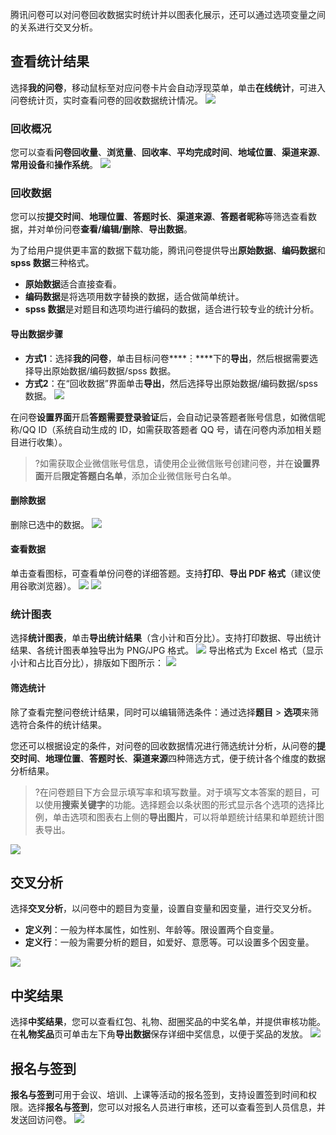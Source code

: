 腾讯问卷可以对问卷回收数据实时统计并以图表化展示，还可以通过选项变量之间的关系进行交叉分析。

## 查看统计结果

选择**我的问卷**，移动鼠标至对应问卷卡片会自动浮现菜单，单击**在线统计**，可进入问卷统计页，实时查看问卷的回收数据统计情况。
![](https://main.qcloudimg.com/raw/16736d7552459dcc5c6692ef5aa1bae9.png)


### 回收概况

您可以查看**问卷回收量**、**浏览量**、**回收率**、**平均完成时间**、**地域位置**、**渠道来源**、**常用设备**和**操作系统**。
 ![](https://main.qcloudimg.com/raw/e288ce767c417a662e560a68dd207382.png)

###  回收数据

您可以按**提交时间**、**地理位置**、**答题时长**、**渠道来源**、**答题者昵称**等筛选查看数据，并对单份问卷**查看/编辑/删除**、**导出数据**。

为了给用户提供更丰富的数据下载功能，腾讯问卷提供导出**原始数据**、**编码数据**和 **spss 数据**三种格式。
- **原始数据**适合直接查看。
- **编码数据**是将选项用数字替换的数据，适合做简单统计。
- **spss 数据**是对题目和选项均进行编码的数据，适合进行较专业的统计分析。

#### 导出数据步骤

- **方式1**：选择**我的问卷**，单击目标问卷****︙****下的**导出**，然后根据需要选择导出原始数据/编码数据/spss 数据。
- **方式2**：在“回收数据”界面单击**导出**，然后选择导出原始数据/编码数据/spss 数据。
![](https://main.qcloudimg.com/raw/1107409f79b283f7e902e2c097566885.png)
 
在问卷**设置界面**开启**答题需要登录验证**后，会自动记录答题者账号信息，如微信昵称/QQ ID（系统自动生成的 ID，如需获取答题者 QQ 号，请在问卷内添加相关题目进行收集）。
>?如需获取企业微信账号信息，请使用企业微信账号创建问卷，并在**设置界面**开启**限定答题白名单**，添加企业微信账号白名单。

#### 删除数据
删除已选中的数据。
![](https://main.qcloudimg.com/raw/caf040a793d2d24a2c04b8a57b964745.png)
 
#### 查看数据
单击查看图标，可查看单份问卷的详细答题。支持**打印**、**导出 PDF 格式**（建议使用谷歌浏览器）。
![](https://main.qcloudimg.com/raw/acb89107693409005f57f0ea8735e95f.png)
![](https://main.qcloudimg.com/raw/6ada0061fd5bbe1470cc551d1b62c008.png)

###  统计图表

选择**统计图表**，单击**导出统计结果**（含小计和百分比）。支持打印数据、导出统计结果、各统计图表单独导出为 PNG/JPG 格式。
![](https://main.qcloudimg.com/raw/f5918cd5706823c78e55bf7e30d3fa29.png)
导出格式为 Excel 格式（显示小计和占比百分比），排版如下图所示：
![](https://main.qcloudimg.com/raw/44646a85b82c46aa21872ab093ff106a.png)

#### 筛选统计

除了查看完整问卷统计结果，同时可以编辑筛选条件：通过选择**题目** > **选项**来筛选符合条件的统计结果。

您还可以根据设定的条件，对问卷的回收数据情况进行筛选统计分析，从问卷的**提交时间**、**地理位置**、**答题时长**、**渠道来源**四种筛选方式，便于统计各个维度的数据分析结果。
>?在问卷题目下方会显示填写率和填写数量。对于填写文本答案的题目，可以使用**搜索关键字**的功能。选择题会以条状图的形式显示各个选项的选择比例，单击选项和图表右上侧的**导出图片**，可以将单题统计结果和单题统计图表导出。

![](https://main.qcloudimg.com/raw/61cec7e3c23010b7e04d6b02db407fa7.png)

##  交叉分析

选择**交叉分析**，以问卷中的题目为变量，设置自变量和因变量，进行交叉分析。

- **定义列**：一般为样本属性，如性别、年龄等。限设置两个自变量。
- **定义行**：一般为需要分析的题目，如爱好、意愿等。可以设置多个因变量。

![](https://main.qcloudimg.com/raw/e94576b0534fb5863f7b5e7112852bb7.png)




## 中奖结果
选择**中奖结果**，您可以查看红包、礼物、甜圈奖品的中奖名单，并提供审核功能。在**礼物奖品**页可单击左下角**导出数据**保存详细中奖信息，以便于奖品的发放。
![](https://main.qcloudimg.com/raw/1ba7aa1e08fb1b548d9d037c79f7a66c.png)

## 报名与签到
**报名与签到**可用于会议、培训、上课等活动的报名签到，支持设置签到时间和权限。选择**报名与签到**，您可以对报名人员进行审核，还可以查看签到人员信息，并发送回访问卷。
![](https://main.qcloudimg.com/raw/275ca470be0875ffb2a08396b5375040.png)
